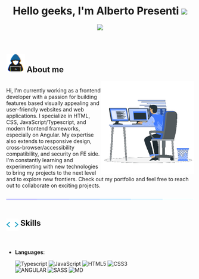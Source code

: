 <h1 align="center"><b>Hello geeks, I'm Alberto Presenti </b><img src="https://media.giphy.com/media/hvRJCLFzcasrR4ia7z/giphy.gif" width="35"></h1>

<p align="center">
  <img src="https://readme-typing-svg.herokuapp.com?font=Time+New+Roman&color=cyan&size=25&center=true&vCenter=true&width=600&height=100&lines=Alberto+Presenti;Software+Developer,;Games+lover..&hearts;;Active+Learner,;Technology+enthusiast,;AC+Milan+fan">
</p>


<br>



	
## <picture><img src="images/about_me.gif" width = 50px></picture> **About me**

<picture> <img align="right" src="images/developer_at_work.gif" width = 250px></picture>

<br>
Hi, I'm currently working as a frontend developer with a passion for building features based visually appealing and user-friendly websites and web applications. I specialize in HTML, CSS, JavaScript/Typescript, and modern frontend frameworks, especially on Angular. My expertise also extends to responsive design, cross-browser/accessibility compatibility, and security on FE side. I'm constantly learning and experimenting with new technologies to bring my projects to the next level and to explore new frontiers. Check out my portfolio and feel free to reach out to collaborate on exciting projects.
<br><br>
<img src="images/lazer-bar.gif">
<br><br>

## <img src="images/code_icon.webp" align="top" width ="33"><b> Skills</b>
<br>

<p align="center">

- **Languages**:
        
    ![Typescript](https://shields.io/badge/TypeScript-3178C6?logo=TypeScript&logoColor=FFF&style=for-the-badge)
    ![JavaScript](https://img.shields.io/badge/JavaScript%20-%23F7DF1E.svg?style=for-the-badge&logo=javascript&logoColor=black)
    ![HTML5](https://img.shields.io/badge/HTML5%20-%23E34F26.svg?style=for-the-badge&logo=html5&logoColor=white)
    ![CSS3](https://img.shields.io/badge/CSS3-239120?&style=for-the-badge&logo=css3&logoColor=white)  
    ![ANGULAR](https://img.shields.io/badge/Angular-DD0031?style=for-the-badge&logo=angular&logoColor=white)
    ![SASS](https://img.shields.io/badge/Sass-CC6699?style=for-the-badge&logo=sass&logoColor=white)
    ![MD](https://img.shields.io/badge/Markdown-000000?style=for-the-badge&logo=markdown&logoColor=white)  
    
</p>